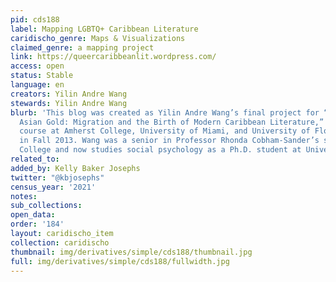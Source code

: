 ```yaml
---
pid: cds188
label: Mapping LGBTQ+ Caribbean Literature
caridischo_genre: Maps & Visualizations
claimed_genre: a mapping project
link: https://queercaribbeanlit.wordpress.com/
access: open
status: Stable
language: en
creators: Yilin Andre Wang
stewards: Yilin Andre Wang
blurb: 'This blog was created as Yilin Andre Wang’s final project for “Panama Silver,
  Asian Gold: Migration and the Birth of Modern Caribbean Literature,” a tri-institutional
  course at Amherst College, University of Miami, and University of Florida-Gainesville
  in Fall 2013. Wang was a senior in Professor Rhonda Cobham-Sander’s section at Amherst
  College and now studies social psychology as a Ph.D. student at University of California-Davis.'
related_to:
added_by: Kelly Baker Josephs
twitter: "@kbjosephs"
census_year: '2021'
notes:
sub_collections:
open_data:
order: '184'
layout: caridischo_item
collection: caridischo
thumbnail: img/derivatives/simple/cds188/thumbnail.jpg
full: img/derivatives/simple/cds188/fullwidth.jpg
---
```

